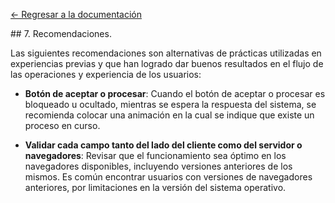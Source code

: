 [<- Regresar a la documentación]({{site.baseurl}}/)

<div id="step7"></div>
## 7. Recomendaciones.

Las siguientes recomendaciones son alternativas de prácticas utilizadas en experiencias previas y que han logrado dar buenos resultados en el flujo de las operaciones y experiencia de los usuarios:

- **Botón de aceptar o procesar**: Cuando el botón de aceptar o procesar es bloqueado u ocultado, mientras se espera la respuesta del sistema, se recomienda colocar una animación en la cual se indique que existe un proceso en curso.

- **Validar cada campo tanto del lado del cliente como del servidor o navegadores**: Revisar que el funcionamiento sea óptimo en los navegadores disponibles, incluyendo versiones anteriores de los mismos. Es común encontrar usuarios con versiones de navegadores anteriores, por limitaciones en la versión del sistema operativo.
